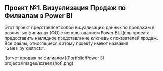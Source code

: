 ## Проект №1. Визуализация Продаж по Филиалам в Power BI
Этот проект представляет собой визуализацию данных по продажам в различных филиалах (ФО) с использованием Power BI. Цель проекта - предоставить наглядное представление ключевых показателей продаж.
Все файлы, относящиеся к этому проекту имеют названия "Sales_by_districts".

![отчет продаж по филиалам](Portfolio/Power BI projects/images/screenshot1.png)
